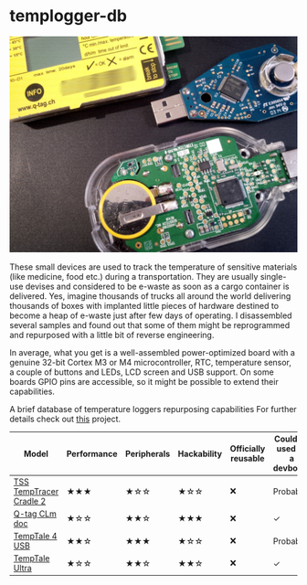 # templogger-db

![cover image](https://raw.githubusercontent.com/arduinocelentano/templogger-db/main/intro.jpeg)

These small devices are used to track the temperature of sensitive materials (like medicine, food etc.) during a transportation. They are usually single-use devises and considered to be e-waste as soon as a cargo container is delivered. Yes, imagine thousands of trucks all around the world delivering thousands of boxes with implanted little pieces of hardware destined to become a heap of e-waste just after few days of operating. I disassembled several samples and found out that some of them might be reprogrammed and repurposed with a little bit of reverse engineering.

In average, what you get is a well-assembled power-optimized board with a genuine 32-bit Cortex M3 or M4 microcontroller, RTC, temperature sensor, a couple of buttons and LEDs, LCD screen and USB support. On some boards GPIO pins are accessible, so it might be possible to extend their capabilities. 

A brief database of temperature loggers repurposing capabilities
For further details check out [this](https://hackaday.io/project/191592-arm-devboard-from-a-used-up-temperature-logger) project.

| Model | Performance | Peripherals | Hackability | Officially reusable | Could be used as a devboard | MCU | LCD | External Flash | External EEPROM | Plastic Case | Battery | What else could be salvaged |
| --- | --- | --- | --- | --- | --- | --- | --- | --- | --- | --- | --- | --- |
| [TSS TempTracer Cradle 2](https://tss.se/wp-content/uploads/2018/12/TSS-TempTracer-Cradle-2_PRD_TDS_005-Ver-A.pdf) | ★★★ | ★☆☆ | ★☆☆ | ❌ | Probably | [ATSAM4S16](https://www.microchip.com/en-us/product/atsam4s16b) | ❌ | ❌ | ❌ | Reusable | Coin cell | ❌ |
| [Q-tag CLm doc](https://www.berlinger.com/fileadmin/user_upload/temperature_monitoring/2_Solutions/Q-tag_CLm_doc/105_Technical_Specification_CLm_doc.pdf) | ★☆☆ | ★★☆ | ★★★ | ❌ | ✓ | [STM32L152RCT6A](https://eu.mouser.com/datasheet/2/389/stm32l151qc-1851375.pdf) | ✓ | ❌ | ❌ | Reusable | Coin cell | ❌ |
| [ TempTale 4 USB](https://www.sensitech.com/en/media/T83001870_TT4_USB_MA_RevD_tcm878-133706.pdf) | ★★☆ | ★★★ | ★☆☆ | ❌ | Probably | [ATSAM4S4B](https://www.microchip.com/en-us/product/atsam4s4b) | ✓ | ATMLH414 | Winbond25x40 | Reusable | Lithium ER14250 | ❌ |
| [TempTale Ultra](docs/TempTale_Ulrta/overview.md) | ★☆☆ | ★★☆ | ★★☆ | ❌ | ✓ | [STM32L152RCT6A](https://eu.mouser.com/datasheet/2/389/stm32l151qc-1851375.pdf) | ✓ | ❌ | Winbond25x40 | Reusable | Lithium coin cell | ❌ |
